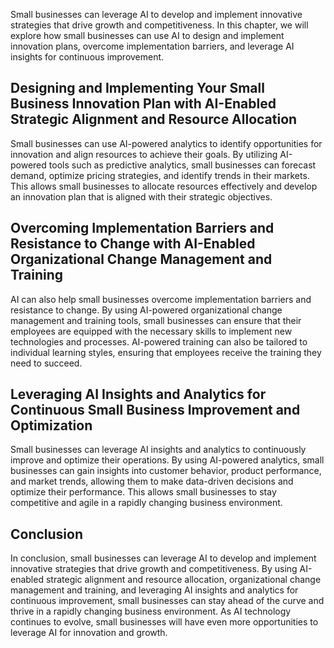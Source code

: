 
Small businesses can leverage AI to develop and implement innovative strategies that drive growth and competitiveness. In this chapter, we will explore how small businesses can use AI to design and implement innovation plans, overcome implementation barriers, and leverage AI insights for continuous improvement.

Designing and Implementing Your Small Business Innovation Plan with AI-Enabled Strategic Alignment and Resource Allocation
--------------------------------------------------------------------------------------------------------------------------

Small businesses can use AI-powered analytics to identify opportunities for innovation and align resources to achieve their goals. By utilizing AI-powered tools such as predictive analytics, small businesses can forecast demand, optimize pricing strategies, and identify trends in their markets. This allows small businesses to allocate resources effectively and develop an innovation plan that is aligned with their strategic objectives.

Overcoming Implementation Barriers and Resistance to Change with AI-Enabled Organizational Change Management and Training
-------------------------------------------------------------------------------------------------------------------------

AI can also help small businesses overcome implementation barriers and resistance to change. By using AI-powered organizational change management and training tools, small businesses can ensure that their employees are equipped with the necessary skills to implement new technologies and processes. AI-powered training can also be tailored to individual learning styles, ensuring that employees receive the training they need to succeed.

Leveraging AI Insights and Analytics for Continuous Small Business Improvement and Optimization
-----------------------------------------------------------------------------------------------

Small businesses can leverage AI insights and analytics to continuously improve and optimize their operations. By using AI-powered analytics, small businesses can gain insights into customer behavior, product performance, and market trends, allowing them to make data-driven decisions and optimize their performance. This allows small businesses to stay competitive and agile in a rapidly changing business environment.

Conclusion
----------

In conclusion, small businesses can leverage AI to develop and implement innovative strategies that drive growth and competitiveness. By using AI-enabled strategic alignment and resource allocation, organizational change management and training, and leveraging AI insights and analytics for continuous improvement, small businesses can stay ahead of the curve and thrive in a rapidly changing business environment. As AI technology continues to evolve, small businesses will have even more opportunities to leverage AI for innovation and growth.
